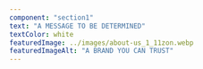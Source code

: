 ```yaml
---
component: "section1"
text: "A MESSAGE TO BE DETERMINED"
textColor: white
featuredImage: ../images/about-us_1_11zon.webp
featuredImageAlt: "A BRAND YOU CAN TRUST"
---
```

